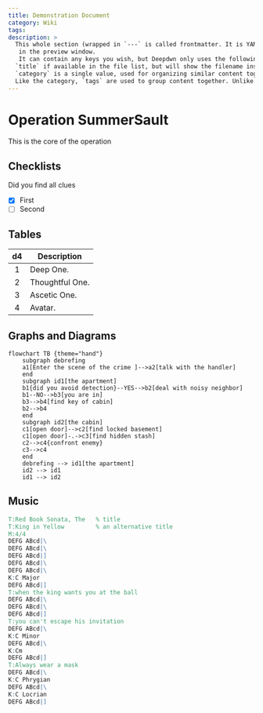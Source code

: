 ```yaml
---
title: Demonstration Document
category: Wiki
tags: 
description: >
  This whole section (wrapped in `---` is called frontmatter. It is YAML-formatted information and won't be rendered
   in the preview window. 
   It can contain any keys you wish, but Deepdwn only uses the following:
  `title` if available in the file list, but will show the filename instead if you haven't added a title yet.
  `category` is a single value, used for organizing similar content together.
  Like the category, `tags` are used to group content together. Unlike `category` a document can have multiple tags.
---
```



# Operation SummerSault


This is the core of the operation

## Checklists

Did you find all clues
* [X] First 
* [ ] Second

## Tables

| d4 | Description |
| :------: | ----------- |
| 1        | Deep One. |
| 2        | Thoughtful One. |
| 3        | Ascetic One. |
| 4        | Avatar. |

## Graphs and Diagrams


```
flowchart TB {theme="hand"}
    subgraph debrefing
    a1[Enter the scene of the crime ]-->a2[talk with the handler]
    end
    subgraph id1[the apartment]
    b1{did you avoid detection}--YES-->b2[deal with noisy neighbor]
    b1--NO-->b3[you are in]
    b3-->b4[find key of cabin]
    b2-->b4
    end
    subgraph id2[the cabin]
    c1[open door]-->c2[find locked basement]
    c1[open door]-.->c3[find hidden stash]
    c2-->c4{confront enemy}
    c3-->c4
    end
    debrefing --> id1[the apartment]
    id2 --> id1
    id1 --> id2
```

## Music


```abc
T:Red Book Sonata, The   % title
T:King in Yellow         % an alternative title
M:4/4
DEFG ABcd|\
DEFG ABcd|\
DEFG ABcd|]
DEFG ABcd|\
DEFG ABcd|\
K:C Major
DEFG ABcd|]
T:when the king wants you at the ball
DEFG ABcd|\
DEFG ABcd|\
DEFG ABcd|]
T:you can't escape his invitation
DEFG ABcd|\
K:C Minor
DEFG ABcd|\
K:Cm
DEFG ABcd|]
T:Always wear a mask
DEFG ABcd|\
K:C Phrygian
DEFG ABcd|\
K:C Locrian
DEFG ABcd|]
```